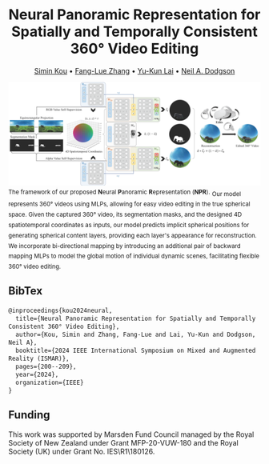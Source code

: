 <div align="center">
  
# Neural Panoramic Representation for Spatially and Temporally Consistent 360° Video Editing

</div>

<p align="center">
  <a href="https://scholar.google.com/citations?user=mIkY9yIAAAAJ&hl=en">Simin Kou</a> • 
  <a href="https://fanglue.github.io/">Fang-Lue Zhang</a> • 
  <a href="https://users.cs.cf.ac.uk/Yukun.Lai/">Yu-Kun Lai</a> • 
   <a href="https://people.wgtn.ac.nz/neil.dodgson">Neil A. Dodgson</a>
</p>


<p align="left">
  <img src="assets/teaser.png" width="900"><br>
  <small>The framework of our proposed <strong>N</strong>eural <strong>P</strong>anoramic <strong>R</strong>epresentation (<strong>NPR</strong>).</small> <be> <sub> Our model represents 360° videos using MLPs, allowing for easy video editing in the true spherical space. Given the captured 360° video, its segmentation masks, and the designed 4D spatiotemporal coordinates as inputs, our model predicts implicit spherical positions for generating spherical content layers, providing each layer's appearance for reconstruction. We incorporate bi-directional mapping by introducing an additional pair of backward mapping MLPs to model the global motion of individual dynamic scenes, facilitating flexible 360° video editing.</sub>
</p>

## BibTex
```text
@inproceedings{kou2024neural,
  title={Neural Panoramic Representation for Spatially and Temporally Consistent 360° Video Editing},
  author={Kou, Simin and Zhang, Fang-Lue and Lai, Yu-Kun and Dodgson, Neil A},
  booktitle={2024 IEEE International Symposium on Mixed and Augmented Reality (ISMAR)},
  pages={200--209},
  year={2024},
  organization={IEEE}
}
```

## Funding
This work was supported by Marsden Fund Council managed by the Royal Society of New Zealand under Grant MFP-20-VUW-180 and the Royal Society (UK) under Grant No. IES\R1\180126.
